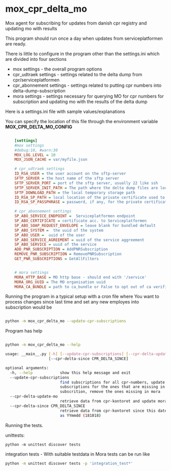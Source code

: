 # mox_cpr_delta_mo

Mox agent for subscribing for updates from danish cpr registry and updating mo with results

This program should run once a day when updates from serviceplatformen are ready.

There is little to configure in the program other than the settings.ini which are divided into four sections

* mox settings - the overall program options
* cpr_udtraek settings - settings related to the delta dump from cpr/serviceplatformen
* cpr_abonnement settings  - settings related to putting cpr numbers into delta-dump-subscription
* mora settings - settings necessary for querying MO for cpr numbers for subscription and updating mo with the results of the delta dump

Here is a settings.ini file with sample values/explanations

You can specify the location of this file through the environment variable **MOX_CPR_DELTA_MO_CONFIG**

``` ini

    [settings]
    #mox settings
    #debug:10, #warn:30
    MOX_LOG_LEVEL = 10
    MOX_JSON_CACHE = var/myfile.json

    # cpr_udtraek settings
    ID_RSA_USER = the user account on the sftp-server
    SFTP_SERVER = the host name of the sftp server
    SFTP_SERVER_PORT = port of the sftp server, usually 22 like ssh 
    SFTP_SERVER_INIT_PATH = The path where the delta dump files are located
    SFTP_DOWNLOAD_PATH = the local temporary storage path
    ID_RSA_SP_PATH = local location of the private certificate used to contact SFTP_SERVER
    ID_RSA_SP_PASSPHRASE = password, if any, for the private certificate

    # cpr_abonnement settings
    SP_ABO_SERVICE_ENDPOINT =  Serviceplatformen endpoint
    SP_ABO_CERTIFICATE = certificate acc. to Serviceplatformen
    SP_ABO_SOAP_REQUEST_ENVELOPE = leave blank for bundled default
    SP_ABO_SYSTEM =  the uuid of the system
    SP_ABO_USER =  uuid of the user
    SP_ABO_SERVICE_AGREEMENT = uuid of the service aggreement
    SP_ABO_SERVICE = uuid of the service
    ADD_PNR_SUBSCRIPTION = AddPNRSubscription
    REMOVE_PNR_SUBSCRIPTION = RemovePNRSubscription
    GET_PNR_SUBSCRIPTIONS = GetAllFilters


    # mora settings 
    MORA_HTTP_BASE = MO http base - should end with '/service'
    MORA_ORG_UUID = The MO organisation uuid
    MORA_CA_BUNDLE = path to ca_bundle or False to opt out of ca verification

```
Running the program in a typical setup with a cron file where You want to 
process changes since last time and set any new employes into subscription would be

``` bash

python -m mox_cpr_delta_mo --update-cpr-subscriptions

```

Program has help

``` bash

python -m mox_cpr_delta_mo --help

usage: __main__.py [-h] [--update-cpr-subscriptions] [--cpr-delta-update-mo]
                   [--cpr-delta-since CPR_DELTA_SINCE]

optional arguments:
  -h, --help            show this help message and exit
  --update-cpr-subscriptions
                        find subscriptions for all cpr-numbers, update
                        subscriptions for the ones that are missing in
                        subscrition, remove the ones missing in mora
  --cpr-delta-update-mo
                        retrieve data from cpr-kontoret and update mora
  --cpr-delta-since CPR_DELTA_SINCE
                        retrieve data from cpr-kontoret since this date given
                        as YYmmdd (181018)

```


Running the tests.

unittests:

```
python -m unittest discover tests 
```

integration tests - With suitable testdata in Mora tests can be run like

``` bash
python -m unittest discover tests -p 'integration_test*'
```

